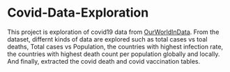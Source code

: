 # Covid-Data-Exploration

This project is exploration of covid19 data from [OurWorldInData](https://ourworldindata.org/covid-deaths).
From the dataset, differnt kinds of data are explored such as total cases vs toal deaths,
Total cases vs Population, the countries with highest infection rate, the countries with highest death count
per population globally and locally. And finally, extracted the covid death and covid vaccination tables.
